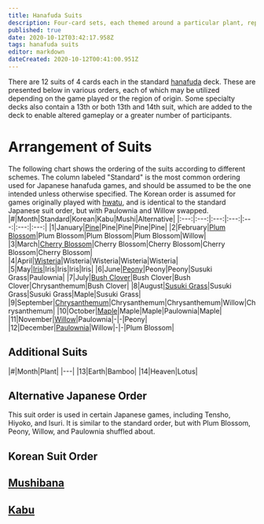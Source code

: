 ```yaml
---
title: Hanafuda Suits
description: Four-card sets, each themed around a particular plant, representing a specific month or number
published: true
date: 2020-10-12T03:42:17.958Z
tags: hanafuda suits
editor: markdown
dateCreated: 2020-10-12T00:41:00.951Z
---
```


There are 12 suits of 4 cards each in the standard [hanafuda](/en/hanafuda) deck. These are presented below in various orders, each of which may be utilized depending on the game played or the region of origin. Some specialty decks also contain a 13th or both 13th and 14th suit, which are added to the deck to enable altered gameplay or a greater number of participants.
# Arrangement of Suits
The following chart shows the ordering of the suits according to different schemes. The column labeled "Standard" is the most common ordering used for Japanese hanafuda games, and should be assumed to be the one intended unless otherwise specified. The Korean order is assumed for games originally played with [hwatu](/en/hanafuda/hwatu), and is identical to the standard Japanese suit order, but with Paulownia and Willow swapped.
|#|Month|Standard|Korean|Kabu|Mushi|Alternative|
|:---:|:---:|:---:|:---:|:---:|:---:|:---:|
|1|January|[Pine](/en/hanafuda/suits/pine)|Pine|Pine|Pine|Pine|
|2|February|[Plum Blossom](/en/hanafuda/suits/plum-blossom)|Plum Blossom|Plum Blossom|Plum Blossom|Willow|
|3|March|[Cherry Blossom](/en/hanafuda/suits/cherry-blossom)|Cherry Blossom|Cherry Blossom|Cherry Blossom|Cherry Blossom|
|4|April|[Wisteria](/en/hanafuda/suits/wisteria)|Wisteria|Wisteria|Wisteria|Wisteria|
|5|May|[Iris](/en/hanafuda/suits/iris)|Iris|Iris|Iris|Iris|
|6|June|[Peony](/en/hanafuda/suits/peony)|Peony|Peony|Susuki Grass|Paulownia|
|7|July|[Bush Clover](/en/hanafuda/suits/bush-clover)|Bush Clover|Bush Clover|Chrysanthemum|Bush Clover|
|8|August|[Susuki Grass](/en/hanafuda/suits/susuki-grass)|Susuki Grass|Susuki Grass|Maple|Susuki Grass|
|9|September|[Chrysanthemum](/en/hanafuda/suits/chrysanthemum)|Chrysanthemum|Chrysanthemum|Willow|Chrysanthemum|
|10|October|[Maple](/en/hanafuda/suits/maple)|Maple|Maple|Paulownia|Maple|
|11|November|[Willow](/en/hanafuda/suits/willow)|Paulownia|-|-|Peony|
|12|December|[Paulownia](/en/hanafuda/suits/paulownia)|Willow|-|-|Plum Blossom|

## Additional Suits
|#|Month|Plant|
|---|
|13|Earth|Bamboo|
|14|Heaven|Lotus|

## Alternative Japanese Order
This suit order is used in certain Japanese games, including Tensho, Hiyoko, and Isuri. It is similar to the standard order, but with Plum Blossom, Peony, Willow, and Paulownia shuffled about.
## Korean Suit Order

## [Mushibana](/en/hanafuda/patterns/mushibana)
## [Kabu](/en/kabufuda)

